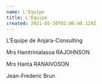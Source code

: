 ```yaml
---
name: L'Equipe
title: L'Equipe
created: 2021-05-30T01:06:40.129Z
---
```

L'Equipe de Anjara-Consulting



Mrs Hanitrinialasoa RAJOHNSON



Mrs Hanta RANAIVOSON



Jean-Frederic Brun